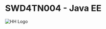 # SWD4TN004 - Java EE

![HH Logo](http://www.haaga-helia.fi/sites/default/files/Kuvat-ja-liitteet/HAAGA-HELIAsta/Viestinta/haaga_helia_suomi.jpg)

